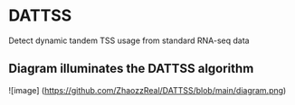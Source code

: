 # DATTSS
Detect dynamic tandem TSS usage from standard RNA-seq data


## Diagram illuminates the DATTSS algorithm

![image] (https://github.com/ZhaozzReal/DATTSS/blob/main/diagram.png)
